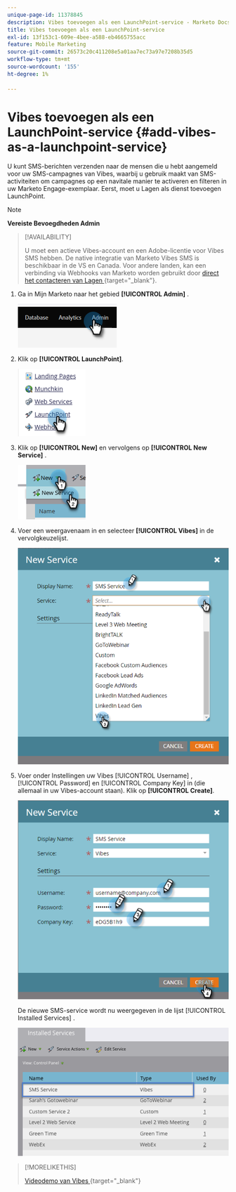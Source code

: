```yaml
---
unique-page-id: 11378845
description: Vibes toevoegen als een LaunchPoint-service - Marketo Docs - Productdocumentatie
title: Vibes toevoegen als een LaunchPoint-service
exl-id: 13f153c1-609e-4bee-a588-eb4665755acc
feature: Mobile Marketing
source-git-commit: 26573c20c411208e5a01aa7ec73a97e7208b35d5
workflow-type: tm+mt
source-wordcount: '155'
ht-degree: 1%

---
```


# Vibes toevoegen als een LaunchPoint-service {#add-vibes-as-a-launchpoint-service}

U kunt SMS-berichten verzenden naar de mensen die u hebt aangemeld voor uw SMS-campagnes van Vibes, waarbij u gebruik maakt van SMS-activiteiten om campagnes op een navitale manier te activeren en filteren in uw Marketo Engage-exemplaar. Eerst, moet u Lagen als dienst toevoegen LaunchPoint.

>[!NOTE]
>
>**Vereiste Bevoegdheden Admin**

>[!AVAILABILITY]
>
>U moet een actieve Vibes-account en een Adobe-licentie voor Vibes SMS hebben. De native integratie van Marketo Vibes SMS is beschikbaar in de VS en Canada. Voor andere landen, kan een verbinding via Webhooks van Marketo worden gebruikt door [ direct het contacteren van Lagen ](https://www.vibes.com/talk-to-sales){target="_blank"}.

1. Ga in Mijn Marketo naar het gebied **[!UICONTROL Admin]** .

   ![](assets/add-vibes-as-a-launchpoint-service-1.png)

1. Klik op **[!UICONTROL LaunchPoint]**.

   ![](assets/add-vibes-as-a-launchpoint-service-2.png)

1. Klik op **[!UICONTROL New]** en vervolgens op **[!UICONTROL New Service]** .

   ![](assets/add-vibes-as-a-launchpoint-service-3.png)

1. Voer een weergavenaam in en selecteer **[!UICONTROL Vibes]** in de vervolgkeuzelijst.

   ![](assets/add-vibes-as-a-launchpoint-service-4.png)

1. Voer onder Instellingen uw Vibes [!UICONTROL Username] , [!UICONTROL Password] en [!UICONTROL Company Key] in (die allemaal in uw Vibes-account staan). Klik op **[!UICONTROL Create]**.

   ![](assets/add-vibes-as-a-launchpoint-service-5.png)

   De nieuwe SMS-service wordt nu weergegeven in de lijst [!UICONTROL Installed Services] .

   ![](assets/add-vibes-as-a-launchpoint-service-6.png)

>[!MORELIKETHIS]
>
>[ Videodemo van Vibes ](https://vimeo.com/215233767/1ed136adbc){target="_blank"}
